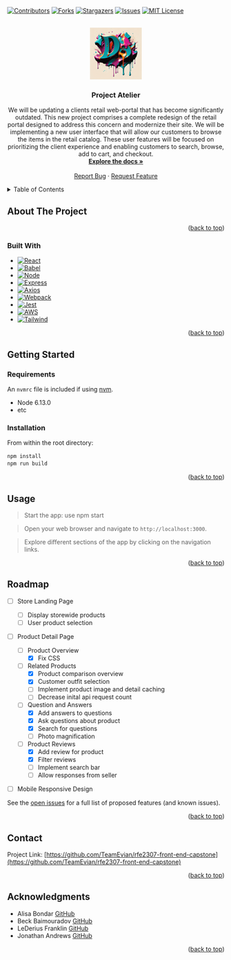 <a name="readme-top"></a>

<!-- PROJECT SHIELDS -->
[![Contributors][contributors-shield]][contributors-url]
[![Forks][forks-shield]][forks-url]
[![Stargazers][stars-shield]][stars-url]
[![Issues][issues-shield]][issues-url]
[![MIT License][license-shield]][license-url]



<!-- PROJECT LOGO -->
<br />
<div align="center">
  <a href="https://github.com/TeamEvian/rfe2307-front-end-capstone">
    <img src="image_480.png" alt="Logo" width="120" height="120">
  </a>

<h3 align="center">Project Atelier</h3>

  <p align="center">
    We will be updating a clients retail web-portal that has become significantly outdated. This new project comprises a complete redesign of the retail portal designed to address this concern and modernize their site. We will be implementing a new user interface that will allow our customers to browse the items in the retail catalog. These user features will be focused on prioritizing the client experience and enabling customers to search, browse, add to cart, and checkout.
    <br />
    <a href="https://github.com/TeamEvian/rfe2307-front-end-capstone"><strong>Explore the docs »</strong></a>
    <br />
    <br />
    <a href="https://github.com/TeamEvian/rfe2307-front-end-capstone">Report Bug</a>
    ·
    <a href="https://github.com/TeamEvian/rfe2307-front-end-capstone">Request Feature</a>
  </p>
</div>



<!-- TABLE OF CONTENTS -->
<details>
  <summary>Table of Contents</summary>
  <ol>
    <li>
      <a href="#about-the-project">About The Project</a>
      <ul>
        <li><a href="#built-with">Built With</a></li>
      </ul>
    </li>
    <li>
      <a href="#getting-started">Getting Started</a>
      <ul>
         <li><a href="#requirements">Requirements</a></li>
        <li><a href="#installation">Installation</a></li>
      </ul>
    </li>
    <li><a href="#usage">Usage</a></li>
    <li><a href="#roadmap">Roadmap</a></li>
    <li><a href="#contact">Contact</a></li>
    <li><a href="#acknowledgments">Acknowledgments</a></li>
  </ol>
</details>



<!-- ABOUT THE PROJECT -->
## About The Project


<p align="right">(<a href="#readme-top">back to top</a>)</p>



### Built With

* [![React][React.js]][React-url]
* [![Babel][Babel.js]][Babel-url]
* [![Node][Node.js]][Node-url]
* [![Express][Express.js]][Express-url]
* [![Axios][Axios.js]][Axios-url]
* [![Webpack][Webpack.js]][Webpack-url]
* [![Jest][Jest.js]][Jest-url]
* [![AWS][AWS.js]][AWS-url]
* [![Tailwind][Tailwind.js]][Tailwind-url]

<p align="right">(<a href="#readme-top">back to top</a>)</p>



<!-- GETTING STARTED -->
## Getting Started

### Requirements

An `nvmrc` file is included if using [nvm](https://github.com/creationix/nvm).

- Node 6.13.0
- etc


### Installation

From within the root directory:

```sh
npm install
npm run build
```

<p align="right">(<a href="#readme-top">back to top</a>)</p>



<!-- USAGE EXAMPLES -->
## Usage

> Start the app: use npm start

> Open your web browser and navigate to `http://localhost:3000`.

> Explore different sections of the app by clicking on the navigation links. 

<p align="right">(<a href="#readme-top">back to top</a>)</p>



<!-- ROADMAP -->
## Roadmap
- [ ] Store Landing Page
    - [ ] Display storewide products
    - [ ] User product selection 
- [ ] Product Detail Page
    - [ ] Product Overview
        - [x] Fix CSS
    - [ ] Related Products
        - [x] Product comparison overview
        - [x] Customer outfit selection
        - [ ] Implement product image and detail caching
        - [ ] Decrease inital api request count
    - [ ] Question and Answers
        - [x] Add answers to questions
        - [x] Ask questions about product
        - [x] Search for questions
        - [ ] Photo magnification
    - [ ] Product Reviews
        - [x] Add review for product
        - [x] Filter reviews
        - [ ] Implement search bar
        - [ ] Allow responses from seller
- [ ] Mobile Responsive Design


See the [open issues](https://github.com/TeamEvian/rfe2307-front-end-capstone/issues) for a full list of proposed features (and known issues).

<p align="right">(<a href="#readme-top">back to top</a>)</p>




<!-- CONTACT -->
## Contact

Project Link: [https://github.com/TeamEvian/rfe2307-front-end-capstone](https://github.com/TeamEvian/rfe2307-front-end-capstone)

<p align="right">(<a href="#readme-top">back to top</a>)</p>



<!-- ACKNOWLEDGMENTS -->
## Acknowledgments

* Alisa Bondar [GitHub](https://github.com/alisabondar)
* Beck Baimouradov [GitHub](https://github.com/beckbay)
* LeDerius Franklin [GitHub](https://github.com/lederius)
* Jonathan Andrews [GitHub](https://github.com/andrews-jonathanw)

<p align="right">(<a href="#readme-top">back to top</a>)</p>


<!-- MARKDOWN LINKS & IMAGES -->
<!-- https://www.markdownguide.org/basic-syntax/#reference-style-links -->
[contributors-shield]: https://img.shields.io/github/contributors/TeamEvian/rfe2307-front-end-capstone.svg?style=for-the-badge
[contributors-url]: https://github.com/TeamEvian/rfe2307-front-end-capstone/graphs/contributors
[forks-shield]: https://img.shields.io/github/forks/TeamEvian/rfe2307-front-end-capstone.svg?style=for-the-badge
[forks-url]: https://github.com/TeamEvian/rfe2307-front-end-capstone/network/members
[stars-shield]: https://img.shields.io/github/stars/TeamEvian/rfe2307-front-end-capstone.svg?style=for-the-badge
[stars-url]: https://github.com/TeamEvian/rfe2307-front-end-capstone/stargazers
[issues-shield]: https://img.shields.io/github/issues/TeamEvian/rfe2307-front-end-capstone.svg?style=for-the-badge
[issues-url]: https://github.com/TeamEvian/rfe2307-front-end-capstone/issues
[license-shield]: https://img.shields.io/github/license/TeamEvian/rfe2307-front-end-capstone.svg?style=for-the-badge
[license-url]: https://github.com/TeamEvian/rfe2307-front-end-capstone/blob/master/LICENSE.txt
[product-screenshot]: images/screenshot.png

[React.js]: https://img.shields.io/badge/React-20232A?style=for-the-badge&logo=react&logoColor=61DAFB
[React-url]: https://reactjs.org/
[Babel.js]: https://img.shields.io/badge/Babel-F9DC3E.svg?style=for-the-badge&logo=Babel&logoColor=black
[Babel-url]: https://babeljs.io/
[Node.js]: https://img.shields.io/badge/node.js-6DA55F?style=for-the-badge&logo=node.js&logoColor=white
[Node-url]: https://nodejs.org/en
[Jest.js]: https://img.shields.io/badge/-jest-%23C21325?style=for-the-badge&logo=jest&logoColor=white
[Jest-url]: https://jestjs.io/
[Axios.js]: https://img.shields.io/badge/Axios-5A29E4.svg?style=for-the-badge&logo=Axios&logoColor=white
[Axios-url]: https://axios-http.com/docs/intro
[Express.js]: https://img.shields.io/badge/express.js-%23404d59.svg?style=for-the-badge&logo=express&logoColor=%2361DAFB
[Express-url]: https://expressjs.com/
[AWS.js]: https://img.shields.io/badge/Amazon%20AWS-232F3E.svg?style=for-the-badge&logo=Amazon-AWS&logoColor=white
[AWS-url]: https://aws.amazon.com/
[Webpack.js]: https://img.shields.io/badge/Webpack-8DD6F9.svg?style=for-the-badge&logo=Webpack&logoColor=black
[Webpack-url]: https://webpack.js.org/
[Tailwind.js]: https://img.shields.io/badge/tailwindcss-%2338B2AC.svg?style=for-the-badge&logo=tailwind-css&logoColor=white
[Tailwind-url]: https://tailwindcss.com
